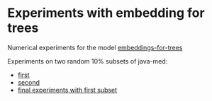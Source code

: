 # Experiments with embedding for trees

Numerical experiments for the model [embeddings-for-trees](https://github.com/JetBrains-Research/embeddings-for-trees)

Experiments on two random 10% subsets of java-med:
  * [first](https://wandb.ai/strange_attractor/tree-lstm-java-med-tenth1?workspace=user-strange_attractor)
  * [second](https://wandb.ai/strange_attractor/tree-lstm-java-med-tenth2?workspace=user-strange_attractor)
  * [final experiments with first subset](https://wandb.ai/strange_attractor/tree-lstm-java-med-10per1-finals?workspace=user-strange_attractor)
